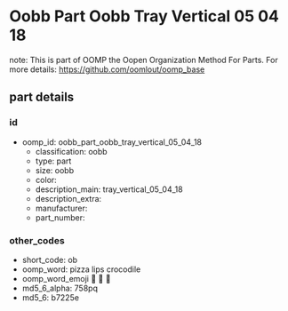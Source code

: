 # Oobb Part Oobb Tray Vertical 05 04 18  

note: This is part of OOMP the Oopen Organization Method For Parts. For more details: https://github.com/oomlout/oomp_base

##  part details





### id
* oomp_id: oobb_part_oobb_tray_vertical_05_04_18
  * classification: oobb
  * type: part
  * size: oobb
  * color: 
  * description_main: tray_vertical_05_04_18
  * description_extra: 
  * manufacturer: 
  * part_number: 

### other_codes
* short_code: ob
* oomp_word: pizza lips crocodile
* oomp_word_emoji :pizza: :lips: :crocodile:
* md5_6_alpha: 758pq
* md5_6: b7225e